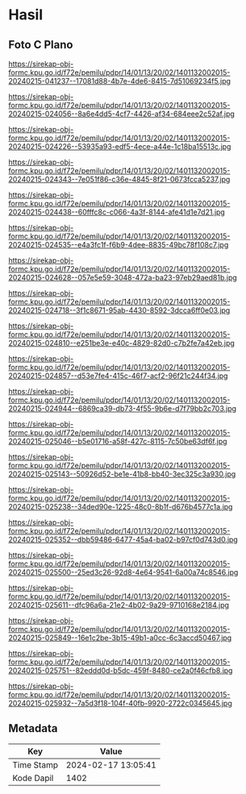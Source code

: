 # Hasil

## Foto C Plano

https://sirekap-obj-formc.kpu.go.id/f72e/pemilu/pdpr/14/01/13/20/02/1401132002015-20240215-041237--17081d88-4b7e-4de6-8415-7d51069234f5.jpg

https://sirekap-obj-formc.kpu.go.id/f72e/pemilu/pdpr/14/01/13/20/02/1401132002015-20240215-024056--8a6e4dd5-4cf7-4426-af34-684eee2c52af.jpg

https://sirekap-obj-formc.kpu.go.id/f72e/pemilu/pdpr/14/01/13/20/02/1401132002015-20240215-024226--53935a93-edf5-4ece-a44e-1c18ba15513c.jpg

https://sirekap-obj-formc.kpu.go.id/f72e/pemilu/pdpr/14/01/13/20/02/1401132002015-20240215-024343--7e051f86-c36e-4845-8f21-0673fcca5237.jpg

https://sirekap-obj-formc.kpu.go.id/f72e/pemilu/pdpr/14/01/13/20/02/1401132002015-20240215-024438--60fffc8c-c066-4a3f-8144-afe41d1e7d21.jpg

https://sirekap-obj-formc.kpu.go.id/f72e/pemilu/pdpr/14/01/13/20/02/1401132002015-20240215-024535--e4a3fc1f-f6b9-4dee-8835-49bc78f108c7.jpg

https://sirekap-obj-formc.kpu.go.id/f72e/pemilu/pdpr/14/01/13/20/02/1401132002015-20240215-024628--057e5e59-3048-472a-ba23-97eb29aed81b.jpg

https://sirekap-obj-formc.kpu.go.id/f72e/pemilu/pdpr/14/01/13/20/02/1401132002015-20240215-024718--3f1c8671-95ab-4430-8592-3dcca6ff0e03.jpg

https://sirekap-obj-formc.kpu.go.id/f72e/pemilu/pdpr/14/01/13/20/02/1401132002015-20240215-024810--e251be3e-e40c-4829-82d0-c7b2fe7a42eb.jpg

https://sirekap-obj-formc.kpu.go.id/f72e/pemilu/pdpr/14/01/13/20/02/1401132002015-20240215-024857--d53e7fe4-415c-46f7-acf2-96f21c244f34.jpg

https://sirekap-obj-formc.kpu.go.id/f72e/pemilu/pdpr/14/01/13/20/02/1401132002015-20240215-024944--6869ca39-db73-4f55-9b6e-d7f79bb2c703.jpg

https://sirekap-obj-formc.kpu.go.id/f72e/pemilu/pdpr/14/01/13/20/02/1401132002015-20240215-025046--b5e01716-a58f-427c-8115-7c50be63df6f.jpg

https://sirekap-obj-formc.kpu.go.id/f72e/pemilu/pdpr/14/01/13/20/02/1401132002015-20240215-025143--50926d52-be1e-41b8-bb40-3ec325c3a930.jpg

https://sirekap-obj-formc.kpu.go.id/f72e/pemilu/pdpr/14/01/13/20/02/1401132002015-20240215-025238--34ded90e-1225-48c0-8b1f-d676b4577c1a.jpg

https://sirekap-obj-formc.kpu.go.id/f72e/pemilu/pdpr/14/01/13/20/02/1401132002015-20240215-025352--dbb59486-6477-45a4-ba02-b97cf0d743d0.jpg

https://sirekap-obj-formc.kpu.go.id/f72e/pemilu/pdpr/14/01/13/20/02/1401132002015-20240215-025500--25ed3c26-92d8-4e64-9541-6a00a74c8546.jpg

https://sirekap-obj-formc.kpu.go.id/f72e/pemilu/pdpr/14/01/13/20/02/1401132002015-20240215-025611--dfc96a6a-21e2-4b02-9a29-9710168e2184.jpg

https://sirekap-obj-formc.kpu.go.id/f72e/pemilu/pdpr/14/01/13/20/02/1401132002015-20240215-025849--16e1c2be-3b15-49b1-a0cc-6c3accd50467.jpg

https://sirekap-obj-formc.kpu.go.id/f72e/pemilu/pdpr/14/01/13/20/02/1401132002015-20240215-025751--82eddd0d-b5dc-459f-8480-ce2a0f46cfb8.jpg

https://sirekap-obj-formc.kpu.go.id/f72e/pemilu/pdpr/14/01/13/20/02/1401132002015-20240215-025932--7a5d3f18-104f-40fb-9920-2722c0345645.jpg


## Metadata

| Key        | Value               |
| ---------- | ------------------- |
| Time Stamp | 2024-02-17 13:05:41 |
| Kode Dapil | 1402                |



